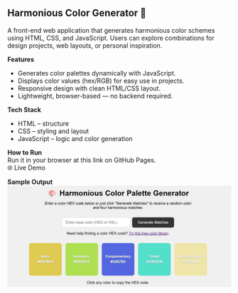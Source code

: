 ## Harmonious Color Generator 🎨  

A front-end web application that generates harmonious color schemes using HTML, CSS, and JavaScript. Users can explore combinations for design projects, web layouts, or personal inspiration.  


**Features**
* Generates color palettes dynamically with JavaScript.  
* Displays color values (hex/RGB) for easy use in projects.  
* Responsive design with clean HTML/CSS layout.  
* Lightweight, browser-based — no backend required.  


**Tech Stack**
* HTML – structure  
* CSS – styling and layout  
* JavaScript – logic and color generation  


**How to Run**  
Run it in your browser at this link on GitHub Pages.  
🌐 Live Demo  

**Sample Output**
![Color Generator screenshot](color-generator-screenshot.jpg)

